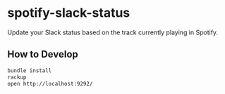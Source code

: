 # spotify-slack-status

Update your Slack status based on the track currently playing in Spotify.

## How to Develop

```bash
bundle install
rackup
open http://localhost:9292/
```

